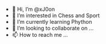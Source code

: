 - 👋 Hi, I’m @xJ0on
- 👀 I’m interested in Chess and Sport
- 🌱 I’m currently learning Phython
- 💞️ I’m looking to collaborate on ...
- 📫 How to reach me ...

<!---
xJ0on/xJ0on is a ✨ special ✨ repository because its `README.md` (this file) appears on your GitHub profile.
You can click the Preview link to take a look at your changes.
--->
